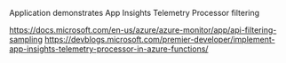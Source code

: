 Application demonstrates App Insights Telemetry Processor filtering

https://docs.microsoft.com/en-us/azure/azure-monitor/app/api-filtering-sampling
https://devblogs.microsoft.com/premier-developer/implement-app-insights-telemetry-processor-in-azure-functions/
